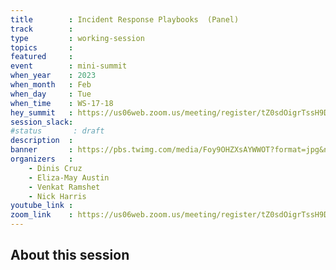 ```yaml
---
title        : Incident Response Playbooks  (Panel)
track        :
type         : working-session
topics       :
featured     :
event        : mini-summit
when_year    : 2023
when_month   : Feb
when_day     : Tue
when_time    : WS-17-18
hey_summit   : https://us06web.zoom.us/meeting/register/tZ0sdOigrTssH9DuLg2ym_SO1Mb2VSpPzn8L
session_slack:
#status       : draft
description  :
banner       : https://pbs.twimg.com/media/Foy9OHZXsAYWWOT?format=jpg&name=medium
organizers   :
    - Dinis Cruz
    - Eliza-May Austin
    - Venkat Ramshet
    - Nick Harris
youtube_link :
zoom_link    : https://us06web.zoom.us/meeting/register/tZ0sdOigrTssH9DuLg2ym_SO1Mb2VSpPzn8L
---
```


## About this session
